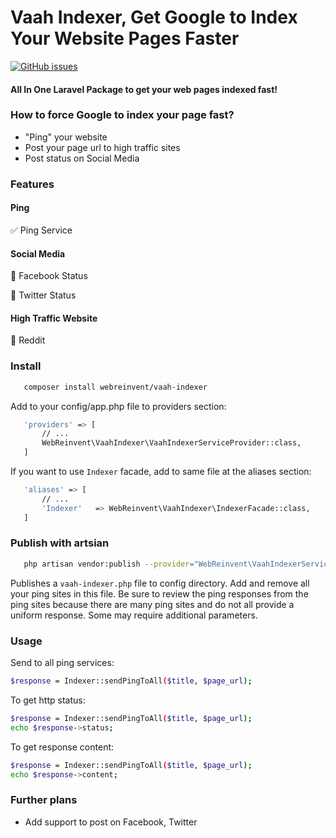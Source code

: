 Vaah Indexer, Get Google to Index Your Website Pages Faster
=====================================================

[![GitHub issues](https://img.shields.io/github/issues/webreinvent/vaah-indexer.svg)](https://github.com/webreinvent/vaah-indexer/issues)


#### All In One Laravel Package to get your web pages indexed fast!

### How to force Google to index your page fast?
- "Ping" your website
- Post your page url to high traffic sites
- Post status on Social Media

### Features


#### Ping
:white_check_mark: Ping Service

#### Social Media
:black_square_button: Facebook Status

:black_square_button: Twitter Status

#### High Traffic Website
:black_square_button: Reddit



### Install
```bash
   composer install webreinvent/vaah-indexer
```
 
Add to your config/app.php file to providers section:

```bash
   'providers' => [
       // ...
       WebReinvent\VaahIndexer\VaahIndexerServiceProvider::class,
   ]
```

If you want to use ```Indexer``` facade, add to same file at the aliases section:

```bash
   'aliases' => [
       // ...
       'Indexer'   => WebReinvent\VaahIndexer\IndexerFacade::class,
   ]
```

### Publish with artsian

```bash
   php artisan vendor:publish --provider="WebReinvent\VaahIndexerServiceProvider"
```

Publishes a ```vaah-indexer.php``` file to config directory. Add and remove all your ping sites in this file. Be sure to review the ping responses from the ping sites because there are many ping sites and do not all provide a uniform response. Some may require additional parameters.


### Usage

Send to all ping services:
```bash
$response = Indexer::sendPingToAll($title, $page_url);
```

To get http status:
```bash
$response = Indexer::sendPingToAll($title, $page_url);
echo $response->status;
```

To get response content:
```bash
$response = Indexer::sendPingToAll($title, $page_url);
echo $response->content;
```

### Further plans
- Add support to post on Facebook, Twitter

